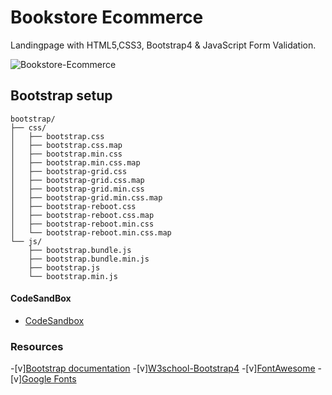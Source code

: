 # Bookstore Ecommerce
Landingpage with HTML5,CSS3, Bootstrap4 & JavaScript Form Validation.

![Bookstore-Ecommerce](https://github.com/dianavile/bookstore-bootstrap/blob/main/assets/img/Bookstore-Ecommerce.png)

## Bootstrap setup 
```
bootstrap/
├── css/
│   ├── bootstrap.css
│   ├── bootstrap.css.map
│   ├── bootstrap.min.css
│   ├── bootstrap.min.css.map
│   ├── bootstrap-grid.css
│   ├── bootstrap-grid.css.map
│   ├── bootstrap-grid.min.css
│   ├── bootstrap-grid.min.css.map
│   ├── bootstrap-reboot.css
│   ├── bootstrap-reboot.css.map
│   ├── bootstrap-reboot.min.css
│   └── bootstrap-reboot.min.css.map
└── js/
    ├── bootstrap.bundle.js
    ├── bootstrap.bundle.min.js
    ├── bootstrap.js
    └── bootstrap.min.js
```
#### CodeSandBox
- [CodeSandbox](https://codesandbox.io/s/green-tdd-0dzxo)

### Resources
-[v][Bootstrap documentation](https://getbootstrap.com/docs/4.0/getting-started/introduction/)
-[v][W3school-Bootstrap4](https://www.w3schools.com/bootstrap4/bootstrap_jumbotron.asp)
-[v][FontAwesome](https://fontawesome.com/v4.7.0/)
-[v][Google Fonts](https://fonts.google.com/)
